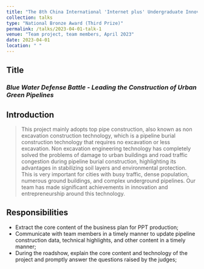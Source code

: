```yaml
---
title: "The 8th China International 'Internet plus' Undergraduate Innovation and Entrepreneurship Competition"
collection: talks
type: "National Bronze Award (Third Prize)"
permalink: /talks/2023-04-01-talk-1
venue: "Team project, team members, April 2023"
date: 2023-04-01
location: " "
---
```

## Title
### *Blue Water Defense Battle - Leading the Construction of Urban Green Pipelines*

## Introduction

> This project mainly adopts top pipe construction, also known as non excavation construction technology, which is a pipeline burial construction technology that requires no excavation or less excavation. Non excavation engineering technology has completely solved the problems of damage to urban buildings and road traffic congestion during pipeline burial construction, highlighting its advantages in stabilizing soil layers and environmental protection. This is very important for cities with busy traffic, dense population, numerous ground buildings, and complex underground pipelines. Our team has made significant achievements in innovation and entrepreneurship around this technology.

## Responsibilities
* Extract the core content of the business plan for PPT production;
* Communicate with team members in a timely manner to update pipeline construction data, technical highlights, and other content in a timely manner;
* During the roadshow, explain the core content and technology of the project and promptly answer the questions raised by the judges;
